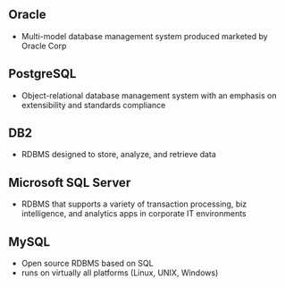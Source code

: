 ## Oracle  
- Multi-model database management system produced marketed by Oracle Corp
## PostgreSQL
- Object-relational database management system with an emphasis on extensibility and standards compliance
## DB2
- RDBMS designed to store, analyze, and retrieve data
## Microsoft SQL Server
- RDBMS that supports a variety of transaction processing, biz intelligence,  and analytics apps in corporate IT environments
## MySQL
- Open source RDBMS based on SQL
- runs on virtually all platforms (Linux, UNIX, Windows)
